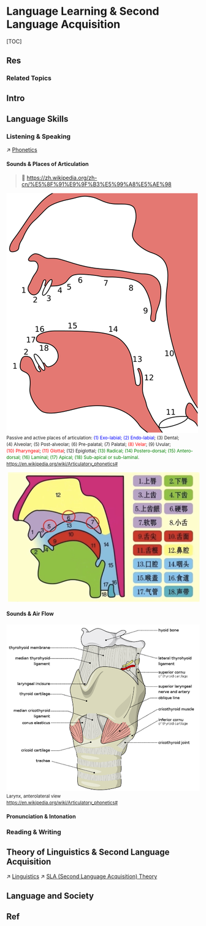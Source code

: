 # Language Learning & Second Language Acquisition

[TOC]



## Res
### Related Topics



## Intro



## Language Skills
### Listening & Speaking
↗ [Phonetics](../Linguistics/Phonetics/Phonetics.md)
#### Sounds & Places of Articulation
> 🔗 https://zh.wikipedia.org/zh-cn/%E5%8F%91%E9%9F%B3%E5%99%A8%E5%AE%98

![|300](../../../../Assets/Pics/Pasted%20image%2020250722142604.png)
<small>Passive and active places of articulation: <a style="color: blue">(1) Exo-labial; (2) Endo-labial</a>; (3) Dental; (4) Alveolar; (5) Post-alveolar; (6) Pre-palatal; (7) Palatal; <a style="color: red">(8) Velar</a>; (9) Uvular; <a style="color: red">(10) Pharyngeal</a>; <a style="color: red">(11) Glottal</a>; (12) Epiglottal; <a style="color: green">(13) Radical; (14) Postero-dorsal; (15) Antero-dorsal; (16) Laminal; (17) Apical; (18) Sub-apical or sub-laminal</a>.<br><a>https://en.wikipedia.org/wiki/Articulatory_phonetics#</a></small>

![](../../../../Assets/Pics/Screenshot%202025-07-22%20at%2014.41.30.png)
#### Sounds & Air Flow
![|500](../../../../Assets/Pics/Pasted%20image%2020250722143757.png)
<small>Larynx, anterolateral view<br><a>https://en.wikipedia.org/wiki/Articulatory_phonetics#</a></small>
#### Pronunciation & Intonation


### Reading & Writing



## Theory of Linguistics & Second Language Acquisition
↗ [Linguistics](../Linguistics/Linguistics.md)
↗ [SLA (Second Language Acquisition) Theory](../../../../Information%20Science%20&%20Computer%20Science/🧠%20Computing%20Methodologies/👽%20Artificial%20Intelligence/Natural%20Language%20Processing%20(NLP)/SLA%20(Second%20Language%20Acquisition)%20Theory/SLA%20(Second%20Language%20Acquisition)%20Theory.md)



## Language and Society



## Ref
